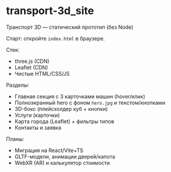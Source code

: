 # transport-3d_site

Транспорт 3D — статический прототип (без Node)

Старт: откройте `index.html` в браузере.

Стек:
- three.js (CDN)
- Leaflet (CDN)
- Чистые HTML/CSS/JS

Разделы:
- Главная секция с 3 карточками машин (hover/клик)
- Полноэкранный hero с фоном `hero.jpg` и текстом/кнопками
- 3D-бокс (плейсхолдер куб + кнопки)
- Услуги (карточки)
- Карта города (Leaflet) + фильтры типов
- Контакты и заявка

Планы:
- Миграция на React/Vite+TS
- GLTF-модели, анимации дверей/капота
- WebXR (AR) и калькулятор стоимости